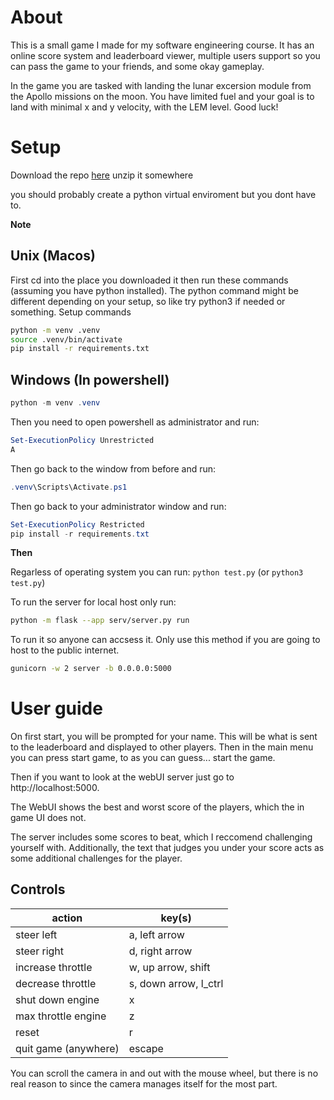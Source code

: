 # About
This is a small game I made for my software engineering course. It has an online score system and leaderboard viewer, multiple users support so you can pass the game to your friends, and some okay gameplay.

In the game you are tasked with landing the lunar excersion module from the Apollo missions on the moon. You have limited fuel and your goal is to land with minimal x and y velocity, with the LEM level. Good luck!

# Setup
Download the repo [here](https://github.com/Kn4ughty/SEASS1/archive/refs/heads/main.zip)
unzip it somewhere

you should probably create a python virtual enviroment but you dont have to.

**Note**

## Unix (Macos)
First cd into the place you downloaded it then run these commands (assuming you have python installed).
The python command might be different depending on your setup, so like try python3 if needed or something.
Setup commands
```bash
python -m venv .venv
source .venv/bin/activate
pip install -r requirements.txt
```

## Windows (In powershell)
```powershell
python -m venv .venv
```
Then you need to open powershell as administrator and run:
```powershell
Set-ExecutionPolicy Unrestricted
A
```
Then go back to the window from before and run:
```powershell
.venv\Scripts\Activate.ps1
```
Then go back to your administrator window and run:
```powershell
Set-ExecutionPolicy Restricted
pip install -r requirements.txt
```

**Then**

Regarless of operating system you can run: `python test.py` (or `python3 test.py`)


To run the server for local host only run:
```bash
python -m flask --app serv/server.py run
```

To run it so anyone can accsess it. Only use this method if you are going to host to the public internet.
```bash
gunicorn -w 2 server -b 0.0.0.0:5000
```


# User guide
On first start, you will be prompted for your name. This will be what is sent to the leaderboard and displayed to other players.
Then in the main menu you can press start game, to as you can guess... start the game.


Then if you want to look at the webUI server just go to http://localhost:5000.

The WebUI shows the best and worst score of the players, which the in game UI does not.

The server includes some scores to beat, which I reccomend challenging yourself with. Additionally, the text that judges you under your score acts as some additional challenges for the player. 


## Controls

| action       | key(s)   |
| --           | --          |
| steer left   | a, left arrow |
| steer right  | d, right arrow|
| increase throttle | w, up arrow, shift |
| decrease throttle | s, down arrow, l_ctrl |
| shut down engine | x |
| max throttle engine | z |
| reset | r |
| quit game (anywhere) | escape |

You can scroll the camera in and out with the mouse wheel, but there is no real reason to since the camera manages itself for the most part.
